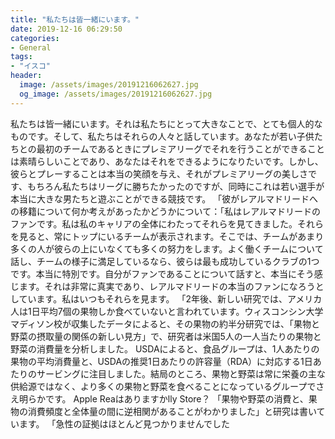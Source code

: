 ```yaml
---
title: "私たちは皆一緒にいます。"
date: 2019-12-16 06:29:50
categories:
- General
tags:
- "イスコ"
header:
  image: /assets/images/20191216062627.jpg
  og_image: /assets/images/20191216062627.jpg
---
```


私たちは皆一緒にいます。それは私たちにとって大きなことで、とても個人的なものです。そして、私たちはそれらの人々と話しています。あなたが若い子供たちとの最初のチームであるときにプレミアリーグでそれを行うことができることは素晴らしいことであり、あなたはそれをできるようになりたいです。しかし、彼らとプレーすることは本当の笑顔を与え、それがプレミアリーグの美しさです、もちろん私たちはリーグに勝ちたかったのですが、同時にこれは若い選手が本当に大きな男たちと遊ぶことができる競技です。 「彼がレアルマドリードへの移籍について何か考えがあったかどうかについて：「私はレアルマドリードのファンです。私は私のキャリアの全体にわたってそれらを見てきました。それらを見ると、常にトップにいるチームが表示されます。そこでは、チームがあまり多くの人が彼らの上にいなくても多くの努力をします。よく働くチームについて話し、チームの様子に満足しているなら、彼らは最も成功しているクラブの1つです。本当に特別です。自分がファンであることについて話すと、本当にそう感じます。それは非常に真実であり、レアルマドリードの本当のファンになろうとしています。私はいつもそれらを見ます。 「2年後、新しい研究では、アメリカ人は1日平均7個の果物しか食べていないと言われています。ウィスコンシン大学マディソン校が収集したデータによると、その果物の約半分研究では、「果物と野菜の摂取量の関係の新しい見方」で、研究者は米国5人の一人当たりの果物と野菜の消費量を分析しました。 USDAによると、食品グループは、1人あたりの果物の平均消費量と、USDAの推奨1日あたりの許容量（RDA）に対応する1日あたりのサービングに注目しました。結局のところ、果物と野菜は常に栄養の主な供給源ではなく、より多くの果物と野菜を食べることになっているグループでさえ明らかです。 Apple Reaはありますかlly Store？ 「果物や野菜の消費と、果物の消費頻度と全体量の間に逆相関があることがわかりました」と研究は書いています。 「急性の証拠はほとんど見つかりませんでした
